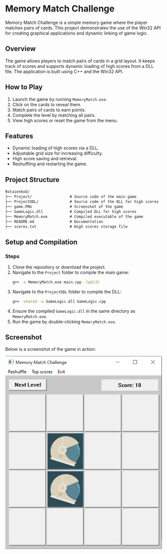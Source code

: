 # Memory Match Challenge

Memory Match Challenge is a simple memory game where the player matches pairs of cards. This project demonstrates the use of the Win32 API for creating graphical applications and dynamic linking of game logic.

## Overview

The game allows players to match pairs of cards in a grid layout. It keeps track of scores and supports dynamic loading of high scores from a DLL file. The application is built using C++ and the Win32 API.

## How to Play
1. Launch the game by running `MemoryMatch.exe`.
2. Click on the cards to reveal them.
3. Match pairs of cards to earn points.
4. Complete the level by matching all pairs.
5. View high scores or reset the game from the menu.

## Features
- Dynamic loading of high scores via a DLL.
- Adjustable grid size for increasing difficulty.
- High score saving and retrieval.
- Reshuffling and restarting the game.

## Project Structure

```plaintext
RotaienkoO/
├── Project/                 # Source code of the main game
├── ProjectDDL/              # Source code of the DLL for high scores
├── game.PNG                 # Screenshot of the game
├── GameLogic.dll            # Compiled DLL for high scores
├── MemoryMatch.exe          # Compiled executable of the game
├── README.md                # Documentation
├── scores.txt               # High scores storage file
```

## Setup and Compilation

### Steps
1. Clone the repository or download the project.
2. Navigate to the `Project` folder to compile the main game:
   ```bash
   g++ -o MemoryMatch.exe main.cpp -lgdi32
   ```
3. Navigate to the `ProjectDDL` folder to compile the DLL:
   ```bash
   g++ -shared -o GameLogic.dll GameLogic.cpp
   ```
4. Ensure the compiled `GameLogic.dll` in the same directory as `MemoryMatch.exe`.
5. Run the game by double-clicking `MemoryMatch.exe`.

## Screenshot

Below is a screenshot of the game in action:

![Game Screenshot](./game.PNG)

